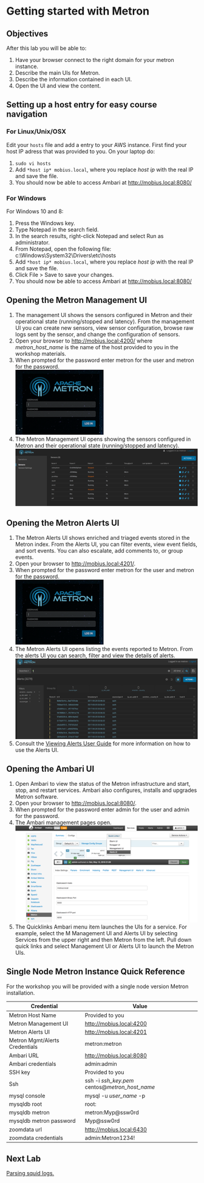 ﻿


# Getting started with Metron
## Objectives
After this lab you will be able to:

1. Have your browser connect to the right domain for your metron instance.
2. Describe the main UIs for Metron.
3. Describe the information contained in each UI.
4. Open the UI and view the content.

## Setting up a host entry for easy course navigation

### For Linux/Unix/OSX

Edit your `hosts` file and add a entry to your AWS instance. First find your host IP adress that was provided to you. On your laptop do:

1. `sudo vi hosts`
2. Add `*host ip* mobius.local`, where you replace *host ip* with the real IP and save the file. 
3. You should now be able to access Ambari at http://mobius.local:8080/

### For Windows

For Windows 10 and 8:

1. Press the Windows key.
2. Type Notepad in the search field.
3. In the search results, right-click Notepad and select Run as administrator.
4. From Notepad, open the following file: c:\Windows\System32\Drivers\etc\hosts
5. Add `*host ip* mobius.local`, where you replace *host ip* with the real IP and save the file. 
7. Click File > Save to save your changes.
8. You should now be able to access Ambari at http://mobius.local:8080/

## Opening the Metron Management UI

 1. The management UI shows the sensors configured in Metron and their operational state (running/stopped and latency).  From the management UI you can create new sensors, view sensor configuration, browse raw logs sent by the sensor, and change the configuration of sensors.
 2. Open your browser to http://mobius.local:4200/ where *metron_host_name* is the name of the host provided to you in the workshop materials.
 3. When prompted for the password enter metron for the user and metron for the password.  
 ![Metron Login Screen](images/metron_login.png)
 4. The Metron Management UI opens showing the sensors configured in Metron and their operational state (running/stopped and latency).
   ![Metron Management Screen](images/metron_management.png)
   
## Opening the Metron Alerts UI
 1. The Metron Alerts UI shows enriched and triaged events stored in the Metron index.  From the Alerts UI, you can filter events, view event fields, and sort events.  You can also escalate, add comments to, or group events. 
 6. Open your browser to http://mobius.local:4201/.
 7. When prompted for the password enter metron for the user and metron for the password.  
 ![Metron Login Screen](images/metron_login.png)
 8. The Metron Alerts UI opens listing the events reported to Metron.  From the alerts UI you can search, filter and view the details of alerts. 
   ![Metron Alerts Screen](images/metron_alerts.png)
9. Consult the [Viewing Alerts User Guide](https://docs.hortonworks.com/HDPDocuments/HCP1/HCP-1.5.0/bk_user-guide/content/displaying_alerts.html) for more information on how to use the Alerts UI.
## Opening the Ambari UI
 1. Open Ambari to view the status of the Metron infrastructure and start, stop, and restart services.  Ambari also configures, installs and upgrades Metron software.
 2. Open your browser to http://mobius.local:8080/.
 3. When prompted for the password enter admin for the user and admin for the password.
 4. The Ambari management pages open.
   ![Ambari Screen](images/ambari.png)
5. The Quicklinks Ambari menu item launches the UIs for a service.   For example, select the M Management UI and Alerts UI  by selecting Services from the upper right and then Metron from the left.  Pull down quick links and select Management UI or Alerts UI to launch the Metron UIs.

## Single Node Metron Instance Quick Reference
For the workshop you will be provided with a single node version Metron installation.  

|Credential| Value |
|--|--|
|Metron Host Name  | Provided to you  |
|Metron Management UI|http://mobius.local:4200|
|Metron Alerts UI|http://mobius.local:4201|
|Metron Mgmt/Alerts Credentials|metron:metron|
|Ambari URL|http://mobius.local:8080|
|Ambari credentials|admin:admin|
|SSH key| Provided to you|
|Ssh| ssh -i *ssh_key.pem* centos@*metron_host_name*
|mysql console|mysql -u *user_name* -p|
|mysqldb root|root:|
|mysqldb metron|metron:Myp@ssw0rd |
|mysqldb metron password|Myp@ssw0rd|
|zoomdata url|http://mobius.local:6430|
|zoomdata credentials|admin:Metron1234!|

## Next Lab
[Parsing squid logs.](../02_ParsingSquid/README.md)
